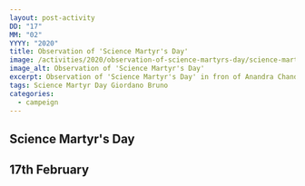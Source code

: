 ```yaml
---
layout: post-activity
DD: "17"
MM: "02"
YYYY: "2020"
title: Observation of 'Science Martyr's Day'
image: /activities/2020/observation-of-science-martyrs-day/science-martyr-s-day-2020.jpg
image_alt: Observation of 'Science Martyr's Day'
excerpt: Observation of 'Science Martyr's Day' in fron of Anandra Chandra College
tags: Science Martyr Day Giordano Bruno
categories:
  - campeign
---
```

## Science Martyr's Day

## 17th February